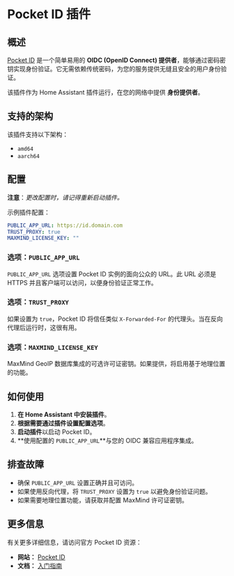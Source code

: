 # Pocket ID 插件

## 概述

[Pocket ID](https://pocket-id.org/) 是一个简单易用的 **OIDC (OpenID Connect) 提供者**，能够通过密码密钥实现身份验证。它无需依赖传统密码，为您的服务提供无缝且安全的用户身份验证。

该插件作为 Home Assistant 插件运行，在您的网络中提供 **身份提供者**。

## 支持的架构

该插件支持以下架构：

- `amd64`
- `aarch64`

## 配置

**注意**：_更改配置时，请记得重新启动插件。_

示例插件配置：

```yaml
PUBLIC_APP_URL: https://id.domain.com
TRUST_PROXY: true
MAXMIND_LICENSE_KEY: ""
```

### 选项：`PUBLIC_APP_URL`

`PUBLIC_APP_URL` 选项设置 Pocket ID 实例的面向公众的 URL。此 URL 必须是 HTTPS 并且客户端可以访问，以便身份验证正常工作。

### 选项：`TRUST_PROXY`

如果设置为 `true`，Pocket ID 将信任类似 `X-Forwarded-For` 的代理头。当在反向代理后运行时，这很有用。

### 选项：`MAXMIND_LICENSE_KEY`

MaxMind GeoIP 数据库集成的可选许可证密钥。如果提供，将启用基于地理位置的功能。

## 如何使用

1. **在 Home Assistant 中安装插件**。
2. **根据需要通过插件设置配置选项**。
3. **启动插件**以启动 Pocket ID。
4. **使用配置的 `PUBLIC_APP_URL`**与您的 OIDC 兼容应用程序集成。

## 排查故障

- 确保 `PUBLIC_APP_URL` 设置正确并且可访问。
- 如果使用反向代理，将 `TRUST_PROXY` 设置为 `true` 以避免身份验证问题。
- 如果需要地理位置功能，请获取并配置 MaxMind 许可证密钥。

## 更多信息

有关更多详细信息，请访问官方 Pocket ID 资源：

- **网站：** [Pocket ID](https://pocket-id.org/)
- **文档：** [入门指南](https://pocket-id.org/docs/introduction/)